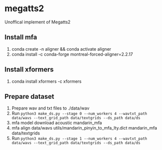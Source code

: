 # megatts2
Unoffical implement of Megatts2

## Install mfa
1. conda create -n aligner && conda activate aligner
2. conda install -c conda-forge montreal-forced-aligner=2.2.17

## Install xformers
1. conda install xformers -c xformers

## Prepare dataset
1. Prepare wav and txt files to ./data/wav 
2. Run `python3 make_ds.py --stage 0 --num_workers 4 --wavtxt_path data/wavs --text_grid_path data/textgrids --ds_path data/ds`
3. mfa model download acoustic mandarin_mfa
4. mfa align data/wavs utils/mandarin_pinyin_to_mfa_lty.dict mandarin_mfa data/textgrids
5. Run `python3 make_ds.py --stage 1 --num_workers 4 --wavtxt_path data/wavs --text_grid_path data/textgrids --ds_path data/ds`
